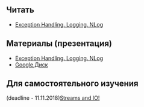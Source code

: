 ## Читать
- [Exception Handling. Logging. NLog](https://github.com/EPM-RD-NETLAB/.NET-Framework-modules/tree/master/M8.%20Exception%20Handling.%20Logging.%20NLog)

## Материалы (презентация)
- [Exception Handling. Logging. NLog](https://github.com/EPM-RD-NETLAB/.NET-Framework-modules/tree/master/M8.%20Exception%20Handling.%20Logging.%20NLog)
- [Google Диск](https://drive.google.com/drive/u/0/folders/1iHipvuu5dJefEMz9OxGWvxcxaMLvPuz-)


##  Для самостоятельного изучения
(deadline - 11.11.2018)[Streams and IO!](https://github.com/EPM-RD-NETLAB/.NET-Framework-modules/tree/master/M13.%20Streams%20and%20IO)
